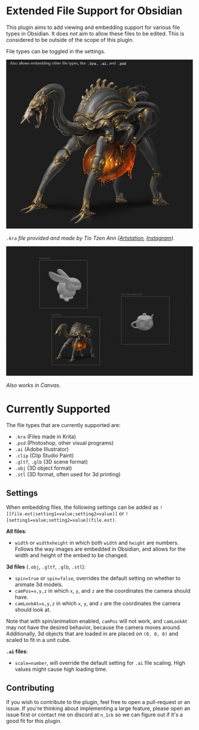 # Extended File Support for Obsidian

This plugin aims to add viewing and embedding support for various file types in Obsidian. 
It does *not* aim to allow these files to be edited. 
This is considered to be outside of the scope of this plugin.

File types can be toggled in the settings.

![](assets/embed_kra.png)

*`.kra` file provided and made by Tio Tzen Ann ([Artstation](https://www.artstation.com/greasetanker), [Instagram](https://www.instagram.com/bullyinggnomes/)).*

![](assets/embed_canvas.png)

*Also works in Canvas.*

# Currently Supported

The file types that are currently supported are:

- `.kra` (Files made in Krita)
- `.psd` (Photoshop, other visual programs)
- `.ai` (Adobe Illustrator)
- `.clip` (Clip Studio Paint)
- `.gltf`, `.glb` (3D scene format)
- `.obj` (3D object format)
- `.stl` (3D format, often used for 3d printing)

## Settings

When embedding files, the following settings can be added as `![[file.ext|setting1=value;setting2=value]]` or `![setting1=value;setting2=value](file.ext)`.

**All files**:

- `width` or `widthxheight` in which both `width` and `height` are numbers. Follows the way images are embedded in Obsidian, and allows for the width and height of the embed to be changed.

**3d files** (`.obj`, `.gltf`, `.glb`, `.stl`):

- `spin=true` or `spin=false`, overrides the default setting on whether to animate 3d models.
- `camPos=x,y,z` in which `x`, `y`, and `z` are the coordinates the camera should have.
- `camLookAt=x,y,z` in which `x`, `y`, and `z` are the coordinates the camera should look at.

Note that with spin/animation enabled, `camPos` will not work, and `camLookAt` may not have the desired behavior, because the camera moves around.
Additionally, 3d objects that are loaded in are placed on `(0, 0, 0)` and scaled to fit in a unit cube.

**`.ai` files**:

- `scale=number`, will override the default setting for `.ai` file scaling. High values might cause high loading time.

## Contributing

If you wish to contribute to the plugin, feel free to open a pull-request or an issue.
If you're thinking about implementing a large feature, please open an issue first or contact me on discord at `n_1ck` 
so we can figure out if it's a good fit for this plugin.
